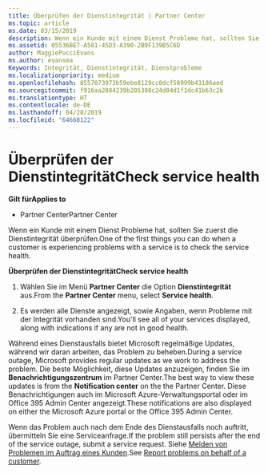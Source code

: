 ```yaml
---
title: Überprüfen der Dienstintegrität | Partner Center
ms.topic: article
ms.date: 03/15/2019
description: Wenn ein Kunde mit einem Dienst Probleme hat, sollten Sie zuerst die Dienstintegrität überprüfen.
ms.assetid: 05536BE7-A581-45D3-A390-2B9F139B5C6D
author: MaggiePucciEvans
ms.author: evansma
Keywords: Integrität, Dienstintegrität, Dienstprobleme
ms.localizationpriority: medium
ms.openlocfilehash: 8557073973b59ebe8129cc0dcf58999b43186aed
ms.sourcegitcommit: f916aa2884239b205398c24d04d1f1dc41b63c2b
ms.translationtype: HT
ms.contentlocale: de-DE
ms.lasthandoff: 04/28/2019
ms.locfileid: "64668122"
---
```

# <a name="check-service-health"></a><span data-ttu-id="59261-104">Überprüfen der Dienstintegrität</span><span class="sxs-lookup"><span data-stu-id="59261-104">Check service health</span></span>

<span data-ttu-id="59261-105">**Gilt für**</span><span class="sxs-lookup"><span data-stu-id="59261-105">**Applies to**</span></span>

-  <span data-ttu-id="59261-106">Partner Center</span><span class="sxs-lookup"><span data-stu-id="59261-106">Partner Center</span></span>

<span data-ttu-id="59261-107">Wenn ein Kunde mit einem Dienst Probleme hat, sollten Sie zuerst die Dienstintegrität überprüfen.</span><span class="sxs-lookup"><span data-stu-id="59261-107">One of the first things you can do when a customer is experiencing problems with a service is to check the service health.</span></span>

<span data-ttu-id="59261-108">**Überprüfen der Dienstintegrität**</span><span class="sxs-lookup"><span data-stu-id="59261-108">**Check service health**</span></span>

1.  <span data-ttu-id="59261-109">Wählen Sie im Menü **Partner Center** die Option **Dienstintegrität** aus.</span><span class="sxs-lookup"><span data-stu-id="59261-109">From the **Partner Center** menu, select **Service health**.</span></span> 

2.  <span data-ttu-id="59261-110">Es werden alle Dienste angezeigt, sowie Angaben, wenn Probleme mit der Integrität vorhanden sind.</span><span class="sxs-lookup"><span data-stu-id="59261-110">You'll see all of your services displayed, along with indications if any are not in good health.</span></span> 

<span data-ttu-id="59261-111">Während eines Dienstausfalls bietet Microsoft regelmäßige Updates, während wir daran arbeiten, das Problem zu beheben.</span><span class="sxs-lookup"><span data-stu-id="59261-111">During a service outage, Microsoft provides regular updates as we work to address the problem.</span></span> <span data-ttu-id="59261-112">Die beste Möglichkeit, diese Updates anzuzeigen, finden Sie im **Benachrichtigungszentrum** im Partner Center.</span><span class="sxs-lookup"><span data-stu-id="59261-112">The best way to view these updates is from the **Notification center** on the the Partner Center.</span></span> <span data-ttu-id="59261-113">Diese Benachrichtigungen auch im Microsoft Azure-Verwaltungsportal oder im Office 395 Admin Center angezeigt.</span><span class="sxs-lookup"><span data-stu-id="59261-113">These notifications are also displayed on either the Microsoft Azure portal or the Office 395 Admin Center.</span></span>

<span data-ttu-id="59261-114">Wenn das Problem auch nach dem Ende des Dienstausfalls noch auftritt, übermitteln Sie eine Serviceanfrage.</span><span class="sxs-lookup"><span data-stu-id="59261-114">If the problem still persists after the end of the service outage, submit a service request.</span></span> <span data-ttu-id="59261-115">Siehe [Melden von Problemen im Auftrag eines Kunden](report-problems-on-behalf-of-a-customer.md).</span><span class="sxs-lookup"><span data-stu-id="59261-115">See [Report problems on behalf of a customer](report-problems-on-behalf-of-a-customer.md).</span></span>

 

 



